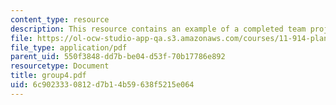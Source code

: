 ```yaml
---
content_type: resource
description: This resource contains an example of a completed team project.
file: https://ol-ocw-studio-app-qa.s3.amazonaws.com/courses/11-914-planning-communication-spring-2007/6c9023330812d7b14b59638f5215e064_group4.pdf
file_type: application/pdf
parent_uid: 550f3848-dd7b-be04-d53f-70b17786e892
resourcetype: Document
title: group4.pdf
uid: 6c902333-0812-d7b1-4b59-638f5215e064
---
```

